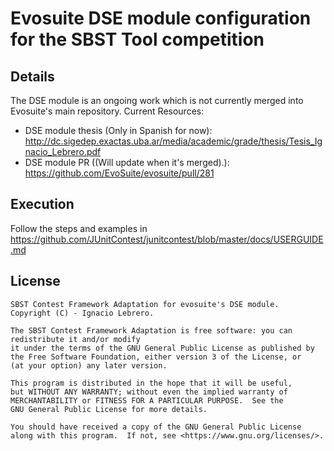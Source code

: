 # Evosuite DSE module configuration for the SBST Tool competition

## Details
The DSE module is an ongoing work which is not currently merged into Evosuite's main repository. Current Resources:
- DSE module thesis (Only in Spanish for now): http://dc.sigedep.exactas.uba.ar/media/academic/grade/thesis/Tesis_Ignacio_Lebrero.pdf
- DSE module PR ((Will update when it's merged).): https://github.com/EvoSuite/evosuite/pull/281

## Execution
Follow the steps and examples in https://github.com/JUnitContest/junitcontest/blob/master/docs/USERGUIDE.md

## License
```
SBST Contest Framework Adaptation for evosuite's DSE module.
Copyright (C) - Ignacio Lebrero.

The SBST Contest Framework Adaptation is free software: you can redistribute it and/or modify
it under the terms of the GNU General Public License as published by
the Free Software Foundation, either version 3 of the License, or
(at your option) any later version.

This program is distributed in the hope that it will be useful,
but WITHOUT ANY WARRANTY; without even the implied warranty of
MERCHANTABILITY or FITNESS FOR A PARTICULAR PURPOSE.  See the
GNU General Public License for more details.

You should have received a copy of the GNU General Public License
along with this program.  If not, see <https://www.gnu.org/licenses/>. 
```
